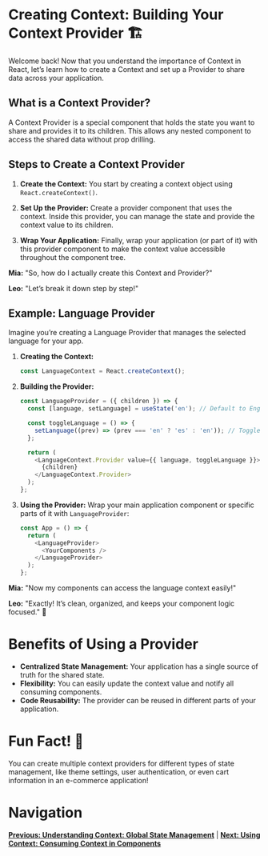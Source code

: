 
# Creating Context: Building Your Context Provider 🏗️

Welcome back! Now that you understand the importance of Context in React, let’s learn how to create a Context and set up a Provider to share data across your application.

## What is a Context Provider?

A Context Provider is a special component that holds the state you want to share and provides it to its children. This allows any nested component to access the shared data without prop drilling.

## Steps to Create a Context Provider

1. **Create the Context:** You start by creating a context object using `React.createContext()`.

2. **Set Up the Provider:** Create a provider component that uses the context. Inside this provider, you can manage the state and provide the context value to its children.

3. **Wrap Your Application:** Finally, wrap your application (or part of it) with this provider component to make the context value accessible throughout the component tree.


**Mia:** "So, how do I actually create this Context and Provider?"

**Leo:** "Let’s break it down step by step!"

## Example: Language Provider

Imagine you’re creating a Language Provider that manages the selected language for your app.

1. **Creating the Context:**
   ```javascript
   const LanguageContext = React.createContext();
   ```

2. **Building the Provider:**
   ```javascript
   const LanguageProvider = ({ children }) => {
     const [language, setLanguage] = useState('en'); // Default to English

     const toggleLanguage = () => {
       setLanguage((prev) => (prev === 'en' ? 'es' : 'en')); // Toggle between English and Spanish
     };

     return (
       <LanguageContext.Provider value={{ language, toggleLanguage }}>
         {children}
       </LanguageContext.Provider>
     );
   };
   ```

3. **Using the Provider:**
   Wrap your main application component or specific parts of it with `LanguageProvider`:
   ```javascript
   const App = () => {
     return (
       <LanguageProvider>
         <YourComponents />
       </LanguageProvider>
     );
   };
   ```


**Mia:** "Now my components can access the language context easily!"

**Leo:** "Exactly! It’s clean, organized, and keeps your component logic focused." 🌈

# Benefits of Using a Provider

- **Centralized State Management:** Your application has a single source of truth for the shared state.
- **Flexibility:** You can easily update the context value and notify all consuming components.
- **Code Reusability:** The provider can be reused in different parts of your application.

# Fun Fact! 🎉

You can create multiple context providers for different types of state management, like theme settings, user authentication, or even cart information in an e-commerce application!

# Navigation

**[Previous: Understanding Context: Global State Management](27.%20understanding-context.md)** | **[Next: Using Context: Consuming Context in Components](29.%20using-context.md)**
